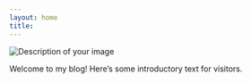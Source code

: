 ```yaml
---
layout: home
title: 
---
```


![Description of your image](/assets/images/mirror.png)

Welcome to my blog! Here’s some introductory text for visitors.
